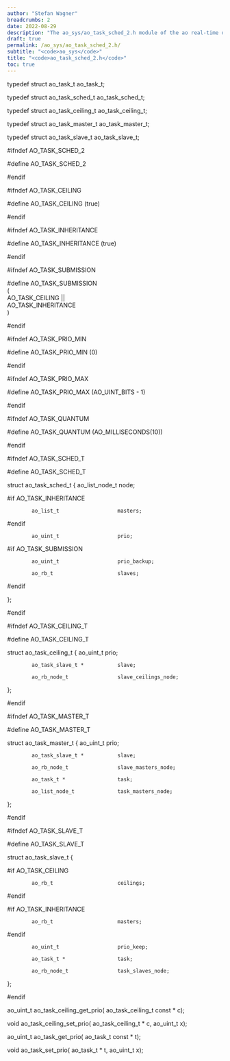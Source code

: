 ```yaml
---
author: "Stefan Wagner"
breadcrumbs: 2
date: 2022-08-29
description: "The ao_sys/ao_task_sched_2.h module of the ao real-time operating system."
draft: true
permalink: /ao_sys/ao_task_sched_2.h/ 
subtitle: "<code>ao_sys</code>"
title: "<code>ao_task_sched_2.h</code>"
toc: true
---
```


typedef     struct  ao_task_t           ao_task_t;

typedef     struct  ao_task_sched_t     ao_task_sched_t;

typedef     struct  ao_task_ceiling_t   ao_task_ceiling_t;

typedef     struct  ao_task_master_t    ao_task_master_t;

typedef     struct  ao_task_slave_t     ao_task_slave_t;

#ifndef     AO_TASK_SCHED_2

#define     AO_TASK_SCHED_2

#endif

#ifndef     AO_TASK_CEILING

#define     AO_TASK_CEILING             (true)

#endif

#ifndef     AO_TASK_INHERITANCE

#define     AO_TASK_INHERITANCE         (true)

#endif

#ifndef     AO_TASK_SUBMISSION

#define     AO_TASK_SUBMISSION                                              \
(                                                                           \
            AO_TASK_CEILING             ||                                  \
            AO_TASK_INHERITANCE                                             \
)

#endif

#ifndef     AO_TASK_PRIO_MIN

#define     AO_TASK_PRIO_MIN            (0)

#endif

#ifndef     AO_TASK_PRIO_MAX

#define     AO_TASK_PRIO_MAX            (AO_UINT_BITS - 1)

#endif

#ifndef     AO_TASK_QUANTUM

#define     AO_TASK_QUANTUM             (AO_MILLISECONDS(10))

#endif

#ifndef     AO_TASK_SCHED_T

#define     AO_TASK_SCHED_T

struct      ao_task_sched_t
{
            ao_list_node_t              node;

#if         AO_TASK_INHERITANCE

            ao_list_t                   masters;

#endif

            ao_uint_t                   prio;

#if         AO_TASK_SUBMISSION

            ao_uint_t                   prio_backup;

            ao_rb_t                     slaves;

#endif

};

#endif

#ifndef     AO_TASK_CEILING_T

#define     AO_TASK_CEILING_T

struct      ao_task_ceiling_t
{
            ao_uint_t                   prio;

            ao_task_slave_t *           slave;

            ao_rb_node_t                slave_ceilings_node;
};

#endif

#ifndef     AO_TASK_MASTER_T

#define     AO_TASK_MASTER_T

struct      ao_task_master_t
{
            ao_uint_t                   prio;

            ao_task_slave_t *           slave;

            ao_rb_node_t                slave_masters_node;

            ao_task_t *                 task;

            ao_list_node_t              task_masters_node;
};

#endif

#ifndef     AO_TASK_SLAVE_T

#define     AO_TASK_SLAVE_T

struct      ao_task_slave_t
{

#if         AO_TASK_CEILING

            ao_rb_t                     ceilings;

#endif

#if         AO_TASK_INHERITANCE

            ao_rb_t                     masters;

#endif

            ao_uint_t                   prio_keep;

            ao_task_t *                 task;

            ao_rb_node_t                task_slaves_node;
};

#endif

ao_uint_t   ao_task_ceiling_get_prio(   ao_task_ceiling_t const * c);

void        ao_task_ceiling_set_prio(   ao_task_ceiling_t       * c, ao_uint_t x);

ao_uint_t   ao_task_get_prio(           ao_task_t         const * t);

void        ao_task_set_prio(           ao_task_t               * t, ao_uint_t x);

